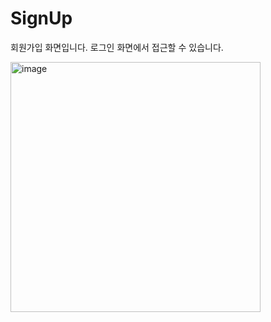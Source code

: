# SignUp

회원가입 화면입니다.
로그인 화면에서 접근할 수 있습니다.

<img width="400" alt="image" src="https://github.com/softeerbootcamp-3rd/Team4-HansalChai/assets/37495809/2cfd01a7-4e9a-430e-a958-6e6c565509f6">
